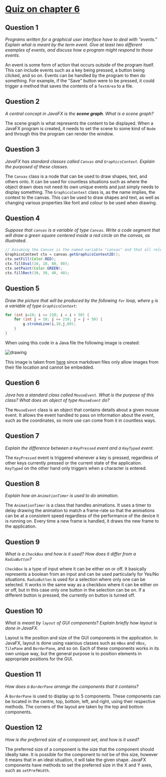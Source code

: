 # [Quiz on chapter 6](https://math.hws.edu/javanotes/c6/quiz.html)

## Question 1

*Programs written for a graphical user interface have to deal with "events." Explain what is meant by the term event. Give at least two different examples of events, and discuss how a program might respond to those events.*

An event is some form of action that occurs outside of the program itself. This can include events such as a key being pressed, a button being clicked, and so on. Events can be handled by the program to then do something. For example, if the "Save" button were to be pressed, it could trigger a method that saves the contents of a `TextArea` to a file. 

## Question 2

*A central concept in JavaFX is the **scene graph**. What is a scene graph?*

The scene graph is what represents the content to be displayed. When a JavaFX program is created, it needs to set the scene to some kind of `Node` and through this the program can render the window.

## Question 3

*JavaFX has standard classes called `Canvas` and `GraphicsContext`. Explain the purposed of these classes.*

The `Canvas` class is a node that can be used to draw shapes, text, and others onto. It can be used for countless situations such as where the object drawn does not need its own unique events and just simply needs to display something. The `GraphicsContext` class is, as the name implies, the context to the canvas. This can be used to draw shapes and text, as well as changing various properties like font and colour to be used when drawing.

## Question 4

*Suppose that `canvas` is a variable of type `Canvas`. Write a code segment that will draw a green square centered inside a red circle on the canvas, as illustrated.*

```java
// Assuming the Canvas is the named variable "canvas" and that all relevant imports are made
GraphicsContext ctx = canvas.getGraphicsContext2D();
ctx.setFill(Color.RED);
ctx.fillOval(10, 10, 80, 80);
ctx.setPaint(Color.GREEN);
ctx.fillRect(30, 30, 40, 40);
```

## Question 5

*Draw the picture that will be produced by the following `for` loop, where `g` is a variable of type `GraphicsContext`:*

```java
for (int i=10; i <= 210; i = i + 50) {
    for (int j = 10; j <= 210; j = j + 50) {
        g.strokeLine(i,10,j,60);
    }
}
```

When using this code in a Java file the following image is created:

![drawing](https://math.hws.edu/javanotes/c6/crisscross.png)

This image is taken from [here](https://math.hws.edu/javanotes/c6/crisscross.png) since markdown files only allow images from their file location and cannot be embedded.

## Question 6

*Java has a standard class called `MouseEvent`. What is the purpose of this class? What does an object of type `MouseEvent` do?*

The `MouseEvent` class is an object that contains details about a given mouse event. It allows the event handled to pass on information about the event, such as the coordinates, so more use can come from it in countless ways.

## Question 7

*Explain the difference between a `KeyPressed` event and a `KeyTyped` event.*

The `KeyPressed` event is triggered whenever a key is pressed, regardless of other keys currently pressed or the current state of the application. `KeyTyped` on the other hand only triggers when a character is entered.

## Question 8

*Explain how an `AnimationTimer` is used to do animation.*

The `AnimationTimer` is a class that handles animations. It uses a timer to delay drawing the animation to match a frame-rate so that the animations can be at a consistent speed regardless of the performance of the device it is running on. Every time a new frame is handled, it draws the new frame to the application.

## Question 9

*What is a `CheckBox` and how is it used? How does it differ from a `RadioButton`?*

`CheckBox` is a type of input where it can be either on or off. It basically represents a boolean from an input and can be used particularly for Yes/No situations. `RadioButton` is used for a selection where only one can be selected. It works in the same way as a checkbox where it can be either on or off, but in this case only one button in the selection can be on. If a different button is pressed, the currently on button is turned off.

## Question 10

*What is meant by `layout` of GUI components? Explain briefly how layout is done in JavaFX.*

Layout is the position and size of the GUI components in the application. In JavaFX, layout is done using vaarious classes such as `HBox` and `VBox`, `TilePane` and `BorderPane`, and so on. Each of these components works in its own unique way, but the general purpose is to position elements in appropriate positions for the GUI.

## Question 11

*How does a `BorderPane` arrange the components that it contains?*

A `BorderPane` is used to display up to 5 components. These components can be located in the centre, top, bottom, left, and right, using their respective methods. The corners of the layout are taken by the top and bottom components.

## Question 12

*How is the preferred size of a component set, and how is it used?*

The preferred size of a component is the size that the component should ideally take. It is possible for the component to not be of this size, however it means that in an ideal situation, it will take the given shape. JavaFX components have methods to set the preferred size in the X and Y axes, such as `setPrefWidth`.